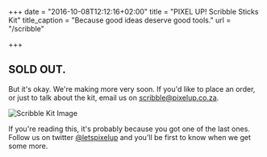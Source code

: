 +++
date = "2016-10-08T12:12:16+02:00"
title = "PIXEL UP! Scribble Sticks Kit"
title_caption = "Because good ideas deserve good tools."
url = "/scribble"

+++

## SOLD OUT.
But it's okay. We're making more very soon. If you'd like to place an order, or just to talk about the kit, email us on [scribble@pixelup.co.za](mailto:scribble@pixelup.co.za).

![Scribble Kit Image](/img/kit.png)

If you're reading this, it's probably because you got one of the last ones. Follow us on twitter [@letspixelup](https://twitter.com/letspixelup) and you'll be first to know when we get some more.
